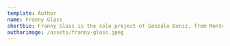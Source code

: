 ```yaml
---
template: Author
name: Franny Glass
shortbio: Franny Glass is the solo project of Gonzalo Deniz, from Montevideo, Uruguay.
authorimage: /assets/franny-glass.jpeg
---
```

